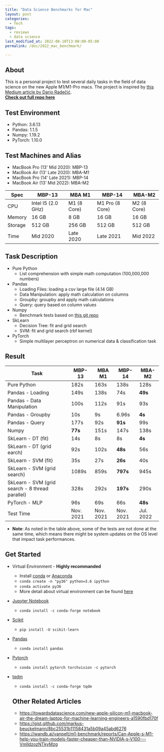 ```yaml
---
title: "Data Science Benchmarks for Mac"
layout: post
categories:
  - Tech
tags:
  - reviews
  - data science
last_modified_at: 2022-08-10T13:00:00-05:00
permalink: /doc/2022_mac_benchmark/

---
```


## About
This is a personal project to test several daily tasks in the field of data science on the new Apple M1/M1-Pro macs. The project is inspired by [
this Medium article by
Dario Radečić](https://towardsdatascience.com/are-the-new-m1-macbooks-any-good-for-data-science-lets-find-out-e61a01e8cad1).\
**[Check out full repo here](https://github.com/JoeyHou/Mac-DataScience-Benchmarks)**

## Test Environment
- Python: 3.6.13
- Pandas: 1.1.5
- Numpy: 1.19.2
- PyTorch: 1.10.0

## Test Machines and Alias
- MacBook Pro (13' Mid 2020): MBP-13
- MacBook Air (13' Late 2020): MBA-M1
- MacBook Pro (14' Late 2021): MBP-14
- MacBook Air (13' Mid 2022): MBA-M2

| Spec    | MBP-13 | MBA M1 | MBP-14 | MBA-M2| 
| ------- | -------------| ------------ | -------- | -------- |
| CPU 	  | Intel I5 (2.0 GHz) | M1 (8 Core) | M1 Pro (8 Core) | M2 (8 Core) | 
| Memory  | 16 GB	| 8 GB	| 16 GB | 16 GB |
| Storage | 512 GB	| 256 GB | 512 GB | 512 GB|
| Time    | Mid 2020 | Late 2020 | Late 2021 | Mid 2022 |


## Task Description
- Pure Python
	- List comprehension with simple math computation (100,000,000 numbers)
- Pandas
	- Loading Files: loading a csv large file (4.14 GB)
	- Data Manipulation: apply math calculation on columns
	- Groupby: groupby and apply math calculations
	- Query: query based on column values
- Numpy
	- Benchmark tests based on [this git repo](https://gist.github.com/markus-beuckelmann/8bc25531b11158431a5b09a45abd6276)
- SkLearn
	- Decision Tree: fit and grid search
	- SVM: fit and grid search (rbf kernel)
- PyTorch
	- Simple multilayer perceptron on numerical data & classification task

## Result

| Task       				| MBP-13 | MBA M1 | MBP-14 |  MBA-M2 |
| ---------------------		| ------ 	| ------ | ------ | ------ | 
| Pure Python 			 	| 182s		| 163s | 138s|  128s|
| Pandas - Loading   		| 149s		| 138s | 74s|  **49s** |
| Pandas - Data Manipulation | 100s 		| 112s | 91s|  93s |
| Pandas - Groupby 			| 10s   | 9s | 6.96s |  **4s**| 
| Pandas - Query   			| 177s 		| 92s| **91s** |  99s |
| Numpy   					| **77s** 	| 151s | 147s|  138s|
| SkLearn - DT (fit)		| 14s		| 8s | 8s|  **4s** |
| SkLearn - DT (grid earch)	| 92s		| 102s | **48s** |  56s |
| SkLearn - SVM (fit) 		| 35s	 	| 27s | **26s**|  40s|
| SkLearn - SVM (grid search) | 1089s    | 859s | **797s** |  945s |
| SkLearn - SVM (grid search - 8 thread parallel) 		| 328s    | 292s | **197s**|  290s |
| PyTorch - MLP 			| 96s 		| 69s| 66s|  **48s**|
| Test Time	| Nov. 2021| Nov. 2021 | Nov. 2021 | Jul. 2022 | 





- **Note**: As noted in the table above, some of the tests are not done at the same time, which means there might be system updates on the OS level that impact task performances.

## Get Started
- Virtual Environment - **Highly recommanded**
	- Install [conda](https://docs.conda.io/projects/conda/en/latest/user-guide/install/macos.html) or [Anaconda](https://docs.anaconda.com/anaconda/install/index.html)
	- `conda create -n "py36" python=3.6 ipython`
	- `conda activate py36`
	- More detail about virtual environment can be found [here](https://stackoverflow.com/questions/56713744/how-to-create-conda-environment-with-specific-python-version)
- [Jupyter Notebook](https://jupyter.org/install)
	- `conda install -c conda-forge notebook`
- [Scikit](https://scikit-learn.org/stable/install.html)
	- `pip install -U scikit-learn`
- [Pandas](https://pandas.pydata.org/docs/getting_started/install.html)
	- `conda install pandas`
- [Pytorch](https://pytorch.org/get-started/locally)
	- `conda install pytorch torchvision -c pytorch`
- [tqdm](https://github.com/tqdm/tqdm)
	- `conda install -c conda-forge tqdm`


	## Other Related Articles
	- https://towardsdatascience.com/new-apple-silicon-m1-macbook-air-the-dream-laptop-for-machine-learning-engineers-a1590fbd170f
	- https://gist.github.com/markus-beuckelmann/8bc25531b11158431a5b09a45abd6276
	- https://wandb.ai/vanpelt/m1-benchmark/reports/Can-Apple-s-M1-help-you-train-models-faster-cheaper-than-NVIDIA-s-V100---VmlldzozNTkyMzg
